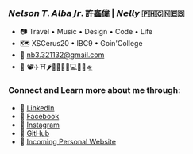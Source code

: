### 𝙉𝙚𝙡𝙨𝙤𝙣 𝙏. 𝘼𝙡𝙗𝙖 𝙅𝙧. 許鑫偉 | 𝙉𝙚𝙡𝙡𝙮 🇵🇭🇨🇳🇪🇸

- 📷 Travel • Music • Design • Code • Life
- 🗺 XSCerus20 • IBC9 • Goin'College
- 📮 nb3.321132@gmail.com
- 💙 📽✈⛩🌶🍉💧🎨🎹💻🦑👻🛸

### Connect and Learn more about me through:
- 📱 <a href="https://www.linkedin.com/in/whoisnelly/">LinkedIn</a>
- 📱 <a href="https://www.facebook.com/nelson.albajr">Facebook</a>
- 📱 <a href="https://www.instagram.com/who_is_nelly/">Instagram</a>
- 📱 <a href="https://github.com/nellyXinwei">GitHub</a>
- 📱 <a href="#">Incoming Personal Website</a>
